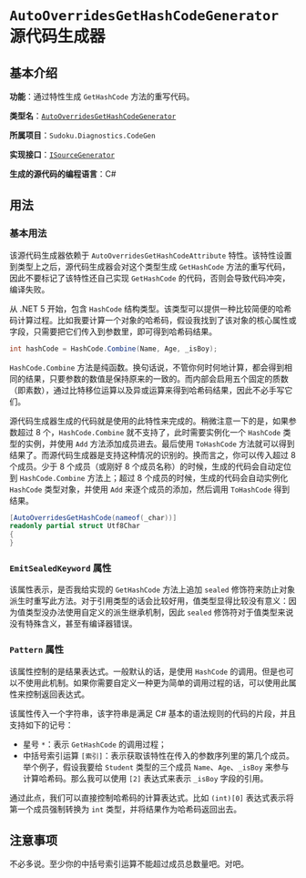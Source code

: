 # `AutoOverridesGetHashCodeGenerator` 源代码生成器

## 基本介绍

**功能**：通过特性生成 `GetHashCode` 方法的重写代码。

**类型名**：[`AutoOverridesGetHashCodeGenerator`](https://github.com/SunnieShine/Sudoku/blob/main/src/Sudoku.Diagnostics.CodeGen/Generators/AutoOverridesGetHashCodeGenerator.cs)

**所属项目**：`Sudoku.Diagnostics.CodeGen`

**实现接口**：[`ISourceGenerator`](https://docs.microsoft.com/en-us/dotnet/api/microsoft.codeanalysis.isourcegenerator)

**生成的源代码的编程语言**：C#

## 用法

### 基本用法

该源代码生成器依赖于 `AutoOverridesGetHashCodeAttribute` 特性。该特性设置到类型上之后，源代码生成器会对这个类型生成 `GetHashCode` 方法的重写代码，因此不要标记了该特性还自己实现 `GetHashCode` 的代码，否则会导致代码冲突，编译失败。

从 .NET 5 开始，包含 `HashCode` 结构类型。该类型可以提供一种比较简便的哈希码计算过程。比如我要计算一个对象的哈希码，假设我找到了该对象的核心属性或字段，只需要把它们传入到参数里，即可得到哈希码结果。

```csharp
int hashCode = HashCode.Combine(Name, Age, _isBoy);
```

`HashCode.Combine` 方法是纯函数。换句话说，不管你何时何地计算，都会得到相同的结果，只要参数的数值是保持原来的一致的。而内部会启用五个固定的质数（即素数），通过比特移位运算以及异或运算来得到哈希码结果，因此不必手写它们。

源代码生成器生成的代码就是使用的此特性来完成的。稍微注意一下的是，如果参数超过 8 个，`HashCode.Combine` 就不支持了，此时需要实例化一个 `HashCode` 类型的实例，并使用 `Add` 方法添加成员进去。最后使用 `ToHashCode` 方法就可以得到结果了。而源代码生成器是支持这种情况的识别的。换而言之，你可以传入超过 8 个成员。少于 8 个成员（或刚好 8 个成员名称）的时候，生成的代码会自动定位到 `HashCode.Combine` 方法上；超过 8 个成员的时候，生成的代码会自动实例化 `HashCode` 类型对象，并使用 `Add` 来逐个成员的添加，然后调用 `ToHashCode` 得到结果。

```csharp
[AutoOverridesGetHashCode(nameof(_char))]
readonly partial struct Utf8Char
{
}
```

### `EmitSealedKeyword` 属性

该属性表示，是否我给实现的 `GetHashCode` 方法上追加 `sealed` 修饰符来防止对象派生时重写此方法。对于引用类型的话会比较好用，值类型显得比较没有意义：因为值类型没办法使用自定义的派生继承机制，因此 `sealed` 修饰符对于值类型来说没有特殊含义，甚至有编译器错误。

### `Pattern` 属性

该属性控制的是结果表达式。一般默认的话，是使用 `HashCode` 的调用。但是也可以不使用此机制。如果你需要自定义一种更为简单的调用过程的话，可以使用此属性来控制返回表达式。

该属性传入一个字符串，该字符串是满足 C# 基本的语法规则的代码的片段，并且支持如下的记号：

* 星号 `*`：表示 `GetHashCode` 的调用过程；
* 中括号索引运算 `[索引]`：表示获取该特性在传入的参数序列里的第几个成员。举个例子，假设我要给 `Student` 类型的三个成员 `Name`、`Age`、`_isBoy` 来参与计算哈希码。那么我可以使用 `[2]` 表达式来表示 `_isBoy` 字段的引用。

通过此点，我们可以直接控制哈希码的计算表达式。比如 `(int)[0]` 表达式表示将第一个成员强制转换为 `int` 类型，并将结果作为哈希码返回出去。

## 注意事项

不必多说。至少你的中括号索引运算不能超过成员总数量吧。对吧。

